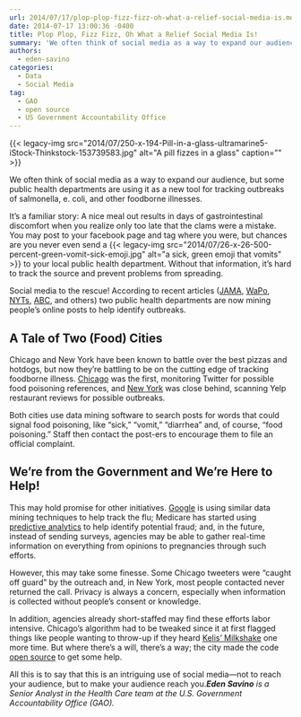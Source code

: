 ```yaml
---
url: 2014/07/17/plop-plop-fizz-fizz-oh-what-a-relief-social-media-is.md
date: 2014-07-17 13:00:36 -0400
title: Plop Plop, Fizz Fizz, Oh What a Relief Social Media Is!
summary: 'We often think of social media as a way to expand our audience, but some public health departments are using it as a new tool for tracking outbreaks of salmonella, e. coli, and other foodborne illnesses. It&rsquo;s a familiar story: A nice meal out results in days of gastrointestinal discomfort when you realize only too'
authors:
  - eden-savino
categories:
  - Data
  - Social Media
tag:
  - GAO
  - open source
  - US Government Accountability Office
---
```


{{< legacy-img src="2014/07/250-x-194-Pill-in-a-glass-ultramarine5-iStock-Thinkstock-153739583.jpg" alt="A pill fizzes in a glass" caption="" >}} 

We often think of social media as a way to expand our audience, but some public health departments are using it as a new tool for tracking outbreaks of salmonella, e. coli, and other foodborne illnesses.

It’s a familiar story: A nice meal out results in days of gastrointestinal discomfort when you realize only too late that the clams were a mistake. You may post to your facebook page and tag where you were, but chances are you never even send a {{< legacy-img src="2014/07/26-x-26-500-percent-green-vomit-sick-emoji.jpg" alt="a sick, green emoji that vomits" >}} to your local public health department. Without that information, it’s hard to track the source and prevent problems from spreading.

Social media to the rescue! According to recent articles ([JAMA](http://jama.jamanetwork.com/article.aspx?articleid=1885471), [WaPo](http://www.washingtonpost.com/news/to-your-health/wp/2014/05/22/how-new-york-used-yelp-to-find-unreported-cases-of-food-poisoning/), [NYTs](http://www.nytimes.com/2014/05/23/dining/reviews-on-yelp-help-track-illness.html?_r=0), [ABC](http://abcnews.go.com/blogs/health/2014/05/22/how-yelp-can-help-track-food-poisoning/), and others) two public health departments are now mining people’s online posts to help identify outbreaks.

## A Tale of Two (Food) Cities

Chicago and New York have been known to battle over the best pizzas and hotdogs, but now they’re battling to be on the cutting edge of tracking foodborne illness. [Chicago](https://www.foodbornechicago.org/) was the first, monitoring Twitter for possible food poisoning references, and [New York](http://www.nytimes.com/2014/05/23/dining/reviews-on-yelp-help-track-illness.html?_r=0) was close behind, scanning Yelp restaurant reviews for possible outbreaks.

Both cities use data mining software to search posts for words that could signal food poisoning, like “sick,” “vomit,” “diarrhea” and, of course, “food poisoning.” Staff then contact the post-ers to encourage them to file an official complaint.

## We’re from the Government and We’re Here to Help!

This may hold promise for other initiatives. [Google](http://www.google.org/flutrends/us/#US) is using similar data mining techniques to help track the flu; Medicare has started using [predictive analytics](http://www.gao.gov/products/GAO-13-104) to help identify potential fraud; and, in the future, instead of sending surveys, agencies may be able to gather real-time information on everything from opinions to pregnancies through such efforts.

However, this may take some finesse. Some Chicago tweeters were “caught off guard” by the outreach and, in New York, most people contacted never returned the call. Privacy is always a concern, especially when information is collected without people’s consent or knowledge.

In addition, agencies already short-staffed may find these efforts labor intensive. Chicago’s algorithm had to be tweaked since it at first flagged things like people wanting to throw-up if they heard [Kelis’ Milkshake](http://www.youtube.com/watch?v=pGL2rytTraA&feature=kp) one more time. But where there’s a will, there’s a way; the city made the code [open source](https://github.com/smartchicago/foodborne) to get some help.

All this is to say that this is an intriguing use of social media—not to reach your audience, but to make your audience reach you._**Eden Savino** is a Senior Analyst in the Health Care team at the U.S. Government Accountability Office (GAO)._